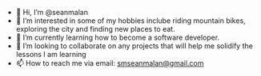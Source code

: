 - 👋 Hi, I’m @seanmalan
- 👀 I’m interested in some of my hobbies inclube riding mountain bikes, exploring the city and finding new places to eat.
- 🌱 I’m currently learning how to become a software developer.
- 💞️ I’m looking to collaborate on any projects that will help me solidify the lessons I am learning
- 📫 How to reach me via email: smseanmalan@gmail.com

<!---
seanmalan/seanmalan is a ✨ special ✨ repository because its `README.md` (this file) appears on your GitHub profile.
You can click the Preview link to take a look at your changes.
--->

